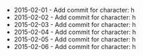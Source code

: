 - 2015-02-01 - Add commit for character: h
- 2015-02-02 - Add commit for character: h
- 2015-02-03 - Add commit for character: h
- 2015-02-04 - Add commit for character: h
- 2015-02-05 - Add commit for character: h
- 2015-02-06 - Add commit for character: h
